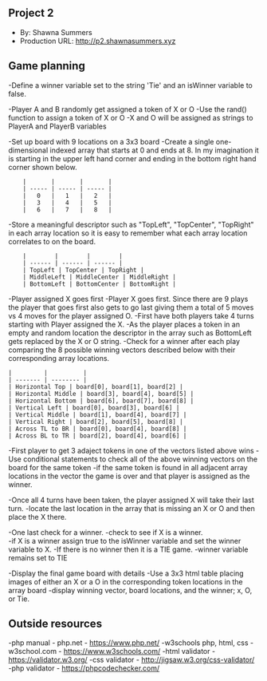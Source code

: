 ## Project 2
+ By: Shawna Summers
+ Production URL: <http://p2.shawnasummers.xyz>

## Game planning
-Define a winner variable set to the string 'Tie' and an isWinner variable to false.

-Player A and B randomly get assigned a token of X or O
    -Use the rand() function to assign a token of X or O 
    -X and O will be assigned as strings to PlayerA and PlayerB variables
    
-Set up board with 9 locations on a 3x3 board
    -Create a single one-dimensional indexed array that starts at 0 and ends at 8.  In my imagination it is starting in the upper left hand corner and ending in the bottom right hand corner shown below.
    
        |       |       |       |
        | ----- | ----- | ----- |
        |   0   |   1   |   2   |
        |   3   |   4   |   5   |
        |   6   |   7   |   8   |
    
   -Store a meaningful descriptor such as "TopLeft", "TopCenter", "TopRight" in each array location so it is easy to remember what each array location correlates to on the board.
   
        |        |        |        |
        | ------ | ------ | ------ |
        | TopLeft | TopCenter | TopRight |
        | MiddleLeft | MiddleCenter | MiddleRight |
        | BottomLeft | BottomCenter | BottomRight |
   
-Player assigned X goes first
    -Player X goes first.  Since there are 9 plays the player that goes first also gets to go last giving them a total of 5 moves vs 4 moves for the player assigned O.
    -First have both players take 4 turns starting with Player assigned the X. 
    -As the player places a token in an empty and random location the descriptor in the array such as BottomLeft gets replaced by the X or O string.
    -Check for a winner after each play comparing the 8 possible winning vectors described below with their corresponding array locations.
    
    |         |          |
    | ------- | -------- |
    | Horizontal Top | board[0], board[1], board[2] |
    | Horizontal Middle | board[3], board[4], board[5] |
    | Horizontal Bottom | board[6], board[7], board[8] |
    | Vertical Left | board[0], board[3], board[6] |
    | Vertical Middle | board[1], board[4], board[7] |
    | Vertical Right | board[2], board[5], board[8] |
    | Across TL to BR | board[0], board[4], board[8] |
    | Across BL to TR | board[2], board[4], board[6] |

-First player to get 3 adaject tokens in one of the vectors listed above wins
    -Use conditional statements to check all of the above winning vectors on the board for the same token
    -if the same token is found in all adjacent array locations in the vector the game is over and that player is assigned as the winner.

-Once all 4 turns have been taken, the player assigned X will take their last turn.
    -locate the last location in the array that is missing an X or O and then place the X there.
    

-One last check for a winner.
    -check to see if X is a winner.  
    -if X is a winner assign true to the isWinner variable and set the winner variable to X.
    -If there is no winner then it is a TIE game.
    -winner variable remains set to TIE
    
-Display the final game board with details
    -Use a 3x3 html table placing images of either an X or a O in the corresponding token locations in the array board 
    -display winning vector, board locations, and the winner; x, O, or Tie.



## Outside resources
-php manual - php.net - https://www.php.net/
-w3schools php, html, css - w3school.com - https://www.w3schools.com/
-html validator - https://validator.w3.org/
-css validator - http://jigsaw.w3.org/css-validator/
-php validator - https://phpcodechecker.com/